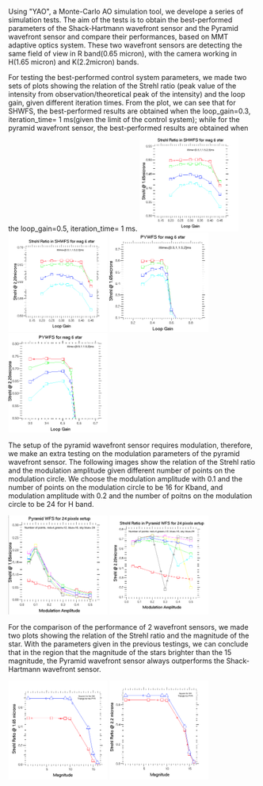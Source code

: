 Using "YAO", a Monte-Carlo AO simulation tool, we develope a series of simulation tests.  The aim of the tests is to obtain the best-performed parameters of the Shack-Hartmann wavefront sensor and the Pyramid wavefront sensor and compare their performances, based on MMT adaptive optics system.  These two wavefront sensors are detecting the same field of view in R band(0.65 micron), with the camera working in H(1.65 micron) and K(2.2micron) bands.

For testing the best-performed control system parameters, we made two sets of plots showing the relation of the Strehl ratio (peak value of the intensity from observation/theoretical peak of the intensity) and the loop gain, given different iteration times.  From the plot, we can see that for SHWFS, the best-performed results are obtained when the loop_gain=0.3, iteration_time= 1 ms(given the limit of the control system); while for the pyramid wavefront sensor, the best-performed results are obtained when the loop_gain=0.5, iteration_time= 1 ms. 
<img src="SHWFS_gain_ittime_1650.png" width="200" height='200'>
<img src="SHWFS_gain_ittime_2200.png" width="200" height='200'>
<img src="PYWFS_gain_ittime_1650.png" width="200" height='200'>
<img src="PYWFS_gain_ittime_2200.png" width="200" height='200'>

The setup of the pyramid wavefront sensor requires modulation, therefore, we make an extra testing on the modulation parameters of the pyramid wavefront sensor. The following images show the relation of the Strehl ratio and the modulation amplitude given different number of points on the modulation circle.  We choose the modulation amplitude with 0.1 and the number of points on the modulation circle to be 16 for Kband, and modulation amplitude with 0.2 and the number of poitns on the modulation circle to be 24 for H band.

<img src="PYWFS_Modulation_amp_pnts_1650.png" width="200" height='200'>
<img src="PYW_Modulation_amp_pnts_2200.png" width="200" height='200'>


For the comparison of the performance of 2 wavefront sensors, we made two plots showing the relation of the Strehl ratio and the magnitude of the star.  With the parameters given in the previous testings, we can conclude that in the region that the magnitude of the stars brighter than the 15 magnitude, the Pyramid wavefront sensor always outperforms the Shack-Hartmann wavefront sensor.

<img src="Kband_mag.png" width="200" height='200'>
<img src="Hband_mag.png" width="200" height='200'>


